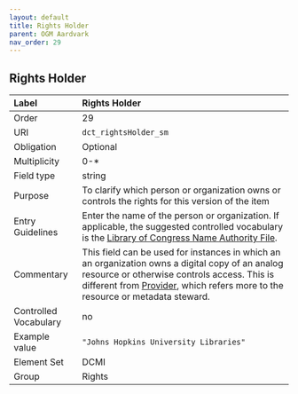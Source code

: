 ```yaml
---
layout: default
title: Rights Holder
parent: OGM Aardvark
nav_order: 29
---
```


## Rights Holder

| Label                 | Rights Holder |
|:----------------------|:--------------|
| Order                 | 29 |
| URI                   | `dct_rightsHolder_sm` |
| Obligation            | Optional |
| Multiplicity          | 0-* |
| Field type            | string |
| Purpose               | To clarify which person or organization owns or controls the rights for this version of the item |
| Entry Guidelines      | Enter the name of the person or organization. If applicable, the suggested controlled vocabulary is the [Library of Congress Name Authority File](https://id.loc.gov/authorities/names.html). |
| Commentary            | This field can be used for instances in which an an organization owns a digital copy of an analog resource or otherwise controls access. This is different from [Provider](https://opengeometadata.github.io/docs/aardvarkSchema/provider), which refers more to the resource or metadata steward. |
| Controlled Vocabulary | no |
| Example value         | `"Johns Hopkins University Libraries"` |
| Element Set           | DCMI |
| Group                 | Rights |
